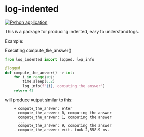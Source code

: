 # log-indented

[![Python application](https://github.com/markmark206/log-indented/actions/workflows/python-test.yml/badge.svg)](https://github.com/markmark206/log-indented/actions/workflows/python-test.yml)

This is a package for producing indented, easy to understand logs.

Example:

Executing compute_the_answer()

```python
from log_indented import logged, log_info

@logged
def compute_the_answer() -> int:
    for i in range(10):
        time.sleep(0.2)
        log_info(f"{i}, computing the answer")
    return 42
```

will produce output similar to this:

```
    + compute_the_answer: enter
      compute_the_answer: 0, computing the answer
      compute_the_answer: 1, computing the answer
      ...
      compute_the_answer: 9, computing the answer
    - compute_the_answer: exit. took 2,558.9 ms.
```
